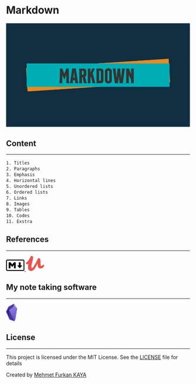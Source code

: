 # Markdown

![Image](images/image.png)

## Content

---

    1. Titles
    2. Paragraphs
    3. Emphasis
    4. Horizontal lines
    5. Unordered lists
    6. Ordered lists
    7. Links
    8. Images
    9. Tables
    10. Codes
    11. Exstra

## References

---

<a href="https://commonmark.org/" target="_blank" style="text-align: right;">
    <img src="images/markdown.png" alt="CommonMark" width="50px" />
</a>
<a href="https://www.udemy.com/course/aprenda-markdown/" target="_blank" style="text-align: right;">
    <img src="images/udemy.png" alt="Udemy" width="50px" />
</a>

<br>

## My note taking software

---

<a href="https://obsidian.md/" target="_blank">
    <img src="images/obsidian.png" alt="Obsidian" width="30px" />
</a>

<br>

## License

---

This project is licensed under the MIT License. See the [LICENSE](LICENSE) file for details

Created by [Mehmet Furkan KAYA](https://www.linkedin.com/in/mehmet-furkan-kaya/)
